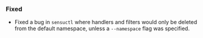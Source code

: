 ### Fixed
- Fixed a bug in `sensuctl` where handlers and filters would only be deleted
from the default namespace, unless a `--namespace` flag was specified.
